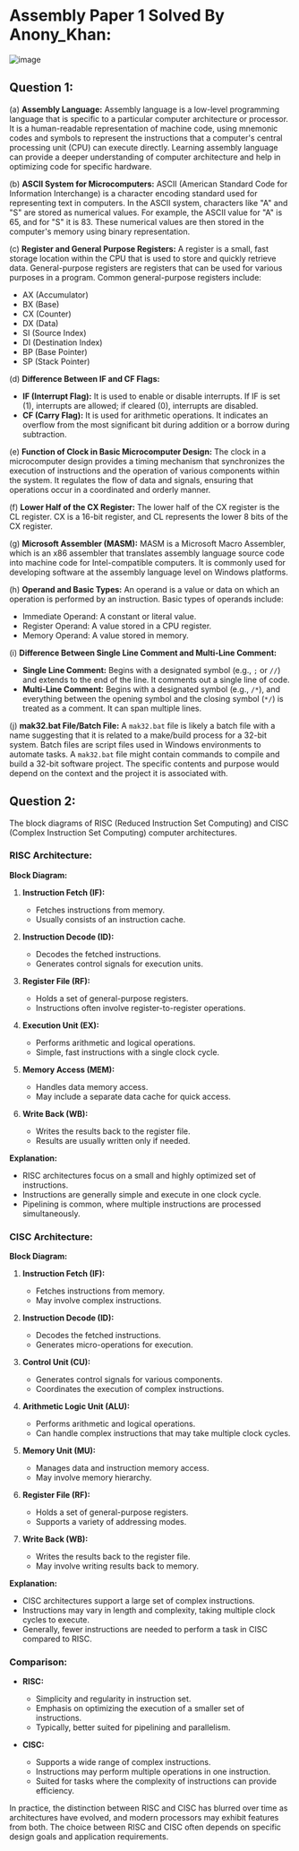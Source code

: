 # Assembly Paper 1 Solved By Anony_Khan:

![image](https://github.com/shaheeralics/BS-CS-3rd-A/assets/150110556/acca5e42-00e9-4187-b1d1-06ed80c10f85)

## **Question 1**:

(a) **Assembly Language:**
   Assembly language is a low-level programming language that is specific to a particular computer architecture or processor. It is a human-readable representation of machine code, using mnemonic codes and symbols to represent the instructions that a computer's central processing unit (CPU) can execute directly. Learning assembly language can provide a deeper understanding of computer architecture and help in optimizing code for specific hardware.

(b) **ASCII System for Microcomputers:**
   ASCII (American Standard Code for Information Interchange) is a character encoding standard used for representing text in computers. In the ASCII system, characters like "A" and "S" are stored as numerical values. For example, the ASCII value for "A" is 65, and for "S" it is 83. These numerical values are then stored in the computer's memory using binary representation.

(c) **Register and General Purpose Registers:**
   A register is a small, fast storage location within the CPU that is used to store and quickly retrieve data. General-purpose registers are registers that can be used for various purposes in a program. Common general-purpose registers include:
   - AX (Accumulator)
   - BX (Base)
   - CX (Counter)
   - DX (Data)
   - SI (Source Index)
   - DI (Destination Index)
   - BP (Base Pointer)
   - SP (Stack Pointer)

(d) **Difference Between IF and CF Flags:**
   - **IF (Interrupt Flag):** It is used to enable or disable interrupts. If IF is set (1), interrupts are allowed; if cleared (0), interrupts are disabled.
   - **CF (Carry Flag):** It is used for arithmetic operations. It indicates an overflow from the most significant bit during addition or a borrow during subtraction.

(e) **Function of Clock in Basic Microcomputer Design:**
   The clock in a microcomputer design provides a timing mechanism that synchronizes the execution of instructions and the operation of various components within the system. It regulates the flow of data and signals, ensuring that operations occur in a coordinated and orderly manner.

(f) **Lower Half of the CX Register:**
   The lower half of the CX register is the CL register. CX is a 16-bit register, and CL represents the lower 8 bits of the CX register.

(g) **Microsoft Assembler (MASM):**
   MASM is a Microsoft Macro Assembler, which is an x86 assembler that translates assembly language source code into machine code for Intel-compatible computers. It is commonly used for developing software at the assembly language level on Windows platforms.

(h) **Operand and Basic Types:**
   An operand is a value or data on which an operation is performed by an instruction. Basic types of operands include:
   - Immediate Operand: A constant or literal value.
   - Register Operand: A value stored in a CPU register.
   - Memory Operand: A value stored in memory.

(i) **Difference Between Single Line Comment and Multi-Line Comment:**
   - **Single Line Comment:** Begins with a designated symbol (e.g., `;` or `//`) and extends to the end of the line. It comments out a single line of code.
   - **Multi-Line Comment:** Begins with a designated symbol (e.g., `/*`), and everything between the opening symbol and the closing symbol (`*/`) is treated as a comment. It can span multiple lines.

(j) **mak32.bat File/Batch File:**
   A `mak32.bat` file is likely a batch file with a name suggesting that it is related to a make/build process for a 32-bit system. Batch files are script files used in Windows environments to automate tasks. A `mak32.bat` file might contain commands to compile and build a 32-bit software project. The specific contents and purpose would depend on the context and the project it is associated with.

## **Question 2**:

   The block diagrams of RISC (Reduced Instruction Set Computing) and CISC (Complex Instruction Set Computing) computer architectures.

### RISC Architecture:

**Block Diagram:**

1. **Instruction Fetch (IF):**
   - Fetches instructions from memory.
   - Usually consists of an instruction cache.

2. **Instruction Decode (ID):**
   - Decodes the fetched instructions.
   - Generates control signals for execution units.

3. **Register File (RF):**
   - Holds a set of general-purpose registers.
   - Instructions often involve register-to-register operations.

4. **Execution Unit (EX):**
   - Performs arithmetic and logical operations.
   - Simple, fast instructions with a single clock cycle.

5. **Memory Access (MEM):**
   - Handles data memory access.
   - May include a separate data cache for quick access.

6. **Write Back (WB):**
   - Writes the results back to the register file.
   - Results are usually written only if needed.

**Explanation:**
   - RISC architectures focus on a small and highly optimized set of instructions.
   - Instructions are generally simple and execute in one clock cycle.
   - Pipelining is common, where multiple instructions are processed simultaneously.

### CISC Architecture:

**Block Diagram:**

1. **Instruction Fetch (IF):**
   - Fetches instructions from memory.
   - May involve complex instructions.

2. **Instruction Decode (ID):**
   - Decodes the fetched instructions.
   - Generates micro-operations for execution.

3. **Control Unit (CU):**
   - Generates control signals for various components.
   - Coordinates the execution of complex instructions.

4. **Arithmetic Logic Unit (ALU):**
   - Performs arithmetic and logical operations.
   - Can handle complex instructions that may take multiple clock cycles.

5. **Memory Unit (MU):**
   - Manages data and instruction memory access.
   - May involve memory hierarchy.

6. **Register File (RF):**
   - Holds a set of general-purpose registers.
   - Supports a variety of addressing modes.

7. **Write Back (WB):**
   - Writes the results back to the register file.
   - May involve writing results back to memory.

**Explanation:**
   - CISC architectures support a large set of complex instructions.
   - Instructions may vary in length and complexity, taking multiple clock cycles to execute.
   - Generally, fewer instructions are needed to perform a task in CISC compared to RISC.

### Comparison:

- **RISC:**
  - Simplicity and regularity in instruction set.
  - Emphasis on optimizing the execution of a smaller set of instructions.
  - Typically, better suited for pipelining and parallelism.

- **CISC:**
  - Supports a wide range of complex instructions.
  - Instructions may perform multiple operations in one instruction.
  - Suited for tasks where the complexity of instructions can provide efficiency.

In practice, the distinction between RISC and CISC has blurred over time as architectures have evolved, and modern processors may exhibit features from both. The choice between RISC and CISC often depends on specific design goals and application requirements.
